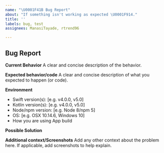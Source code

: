 ```yaml
---
name: "\U0001F41B Bug Report"
about: "If something isn't working as expected \U0001F914."
title: ''
labels: bug, test
assignees: ManasiTayade, rtrend96

---
```


## Bug Report

**Current Behavior**
A clear and concise description of the behavior.

**Expected behavior/code**
A clear and concise description of what you expected to happen (or code).

**Environment**

- Swift version(s): [e.g. v4.0.0, v5.0]
- Kotlin version(s): [e.g. v4.0.0, v5.0]
- Node/npm version: [e.g. Node 8/npm 5]
- OS: [e.g. OSX 10.14.6, Windows 10]
- How you are using App build

**Possible Solution**

<!--- Only if you have suggestions on a fix for the bug -->

**Additional context/Screenshots**
Add any other context about the problem here. If applicable, add screenshots to help explain.
